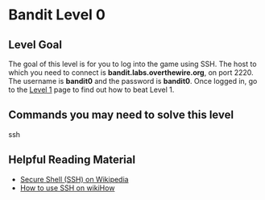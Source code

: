 Bandit Level 0
==============

Level Goal
----------

The goal of this level is for you to log into the game using SSH. The
host to which you need to connect is **bandit.labs.overthewire.org**, on
port 2220. The username is **bandit0** and the password is **bandit0**.
Once logged in, go to the [Level 1][Level 1] page to find out how to
beat Level 1.

Commands you may need to solve this level
-----------------------------------------

ssh

Helpful Reading Material
------------------------

-   [Secure Shell (SSH) on
    Wikipedia](http://en.wikipedia.org/wiki/Secure_Shell)
-   [How to use SSH on wikiHow](http://www.wikihow.com/Use-SSH)

[Level 1]: http://overthewire.org/wargames/bandit/bandit1.html
